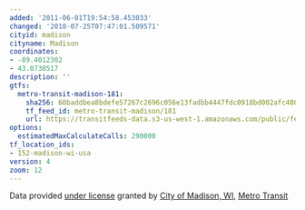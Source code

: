 ```yaml
---
added: '2011-06-01T19:54:58.453033'
changed: '2018-07-25T07:47:01.509571'
cityid: madison
cityname: Madison
coordinates:
- -89.4012302
- 43.0730517
description: ''
gtfs:
  metro-transit-madison-181:
    sha256: 60baddbea8bdefe57267c2696c056e13fadbb4447fdc0918bd002afc480d87a2
    tf_feed_id: metro-transit-madison/181
    url: https://transitfeeds-data.s3-us-west-1.amazonaws.com/public/feeds/metro-transit-madison/181/20180517/gtfs.zip
options:
  estimatedMaxCalculateCalls: 290000
tf_location_ids:
- 152-madison-wi-usa
version: 4
zoom: 12
---
```


Data provided [under license](http://www.cityofmadison.com/metro/Apps/terms.cfm) granted by [City of Madison, WI](http://www.cityofmadison.com/), [Metro Transit](http://www.cityofmadison.com/metro/)
